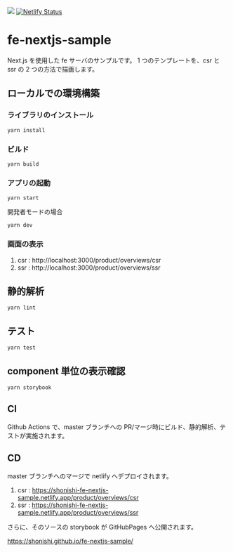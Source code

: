 ![](https://github.com/shonishi/fe-nextjs-sample/actions/workflows/ci.yml/badge.svg?branch=master)
[![Netlify Status](https://api.netlify.com/api/v1/badges/9c4a43e7-4738-4856-9bc2-574fc0e8b9fc/deploy-status?branch=master)](https://app.netlify.com/sites/shonishi-fe-nextjs-sample/deploys)

# fe-nextjs-sample

Next.js を使用した fe サーバのサンプルです。
1 つのテンプレートを、csr と ssr の 2 つの方法で描画します。

## ローカルでの環境構築

### ライブラリのインストール

```
yarn install
```

### ビルド

```
yarn build
```

### アプリの起動

```
yarn start
```

開発者モードの場合

```
yarn dev
```

### 画面の表示

1. csr : http://localhost:3000/product/overviews/csr
1. ssr : http://localhost:3000/product/overviews/ssr

## 静的解析

```
yarn lint
```

## テスト

```
yarn test
```

## component 単位の表示確認

```
yarn storybook
```

## CI

Github Actions で、master ブランチへの PR/マージ時にビルド、静的解析、テストが実施されます。

## CD

master ブランチへのマージで netlify へデプロイされます。

1. csr : https://shonishi-fe-nextjs-sample.netlify.app/product/overviews/csr
1. ssr : https://shonishi-fe-nextjs-sample.netlify.app/product/overviews/ssr

さらに、そのソースの storybook が GitHubPages へ公開されます。

https://shonishi.github.io/fe-nextjs-sample/
